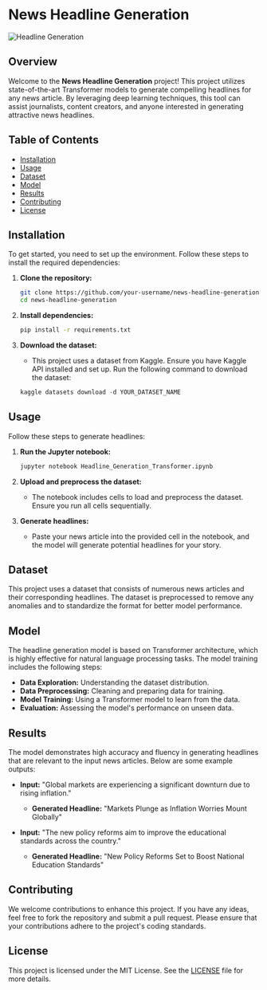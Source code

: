 # News Headline Generation

![Headline Generation](https://via.placeholder.com/800x400.png?text=News+Headline+Generation)

## Overview

Welcome to the **News Headline Generation** project! This project utilizes state-of-the-art Transformer models to generate compelling headlines for any news article. By leveraging deep learning techniques, this tool can assist journalists, content creators, and anyone interested in generating attractive news headlines.

## Table of Contents
- [Installation](#installation)
- [Usage](#usage)
- [Dataset](#dataset)
- [Model](#model)
- [Results](#results)
- [Contributing](#contributing)
- [License](#license)

## Installation

To get started, you need to set up the environment. Follow these steps to install the required dependencies:

1. **Clone the repository:**
    ```bash
    git clone https://github.com/your-username/news-headline-generation.git
    cd news-headline-generation
    ```

2. **Install dependencies:**
    ```bash
    pip install -r requirements.txt
    ```

3. **Download the dataset:**
    - This project uses a dataset from Kaggle. Ensure you have Kaggle API installed and set up. Run the following command to download the dataset:
    ```python
    kaggle datasets download -d YOUR_DATASET_NAME
    ```

## Usage

Follow these steps to generate headlines:

1. **Run the Jupyter notebook:**
    ```bash
    jupyter notebook Headline_Generation_Transformer.ipynb
    ```

2. **Upload and preprocess the dataset:**
    - The notebook includes cells to load and preprocess the dataset. Ensure you run all cells sequentially.

3. **Generate headlines:**
    - Paste your news article into the provided cell in the notebook, and the model will generate potential headlines for your story.

## Dataset

This project uses a dataset that consists of numerous news articles and their corresponding headlines. The dataset is preprocessed to remove any anomalies and to standardize the format for better model performance.

## Model

The headline generation model is based on Transformer architecture, which is highly effective for natural language processing tasks. The model training includes the following steps:

- **Data Exploration:** Understanding the dataset distribution.
- **Data Preprocessing:** Cleaning and preparing data for training.
- **Model Training:** Using a Transformer model to learn from the data.
- **Evaluation:** Assessing the model's performance on unseen data.

## Results

The model demonstrates high accuracy and fluency in generating headlines that are relevant to the input news articles. Below are some example outputs:

- **Input:** "Global markets are experiencing a significant downturn due to rising inflation."
  - **Generated Headline:** "Markets Plunge as Inflation Worries Mount Globally"

- **Input:** "The new policy reforms aim to improve the educational standards across the country."
  - **Generated Headline:** "New Policy Reforms Set to Boost National Education Standards"

## Contributing

We welcome contributions to enhance this project. If you have any ideas, feel free to fork the repository and submit a pull request. Please ensure that your contributions adhere to the project's coding standards.

## License

This project is licensed under the MIT License. See the [LICENSE](LICENSE) file for more details.

